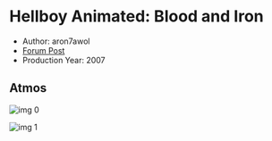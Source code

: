 # Hellboy Animated: Blood and Iron

* Author: aron7awol
* [Forum Post](https://www.avsforum.com/threads/bass-eq-for-filtered-movies.2995212/post-57867448)
* Production Year: 2007

## Atmos

![img 0](https://i.imgur.com/Mv2LYhM.jpg)

![img 1](https://i.imgur.com/RHeMydk.jpg)

